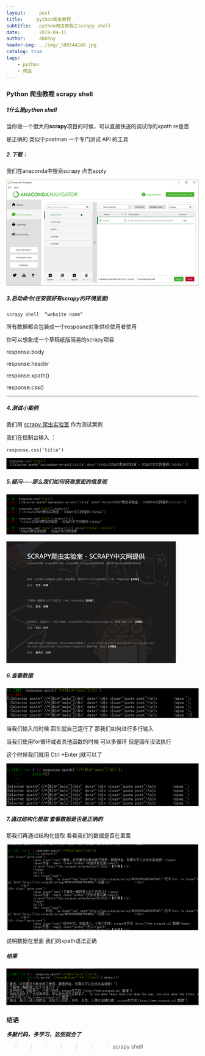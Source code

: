 ```yaml
---
layout:     post
title:     python爬虫教程
subtitle:   python爬虫教程之scrapy shell
date:       2019-04-11
author:     abhhay
header-img: ../img/_500144148.jpg
catalog: true
tags:
    - python
    - 爬虫
---
```



### Python 爬虫教程 scrapy shell

##### 1什么是python shell

​	当你做一个很大的**scrapy**项目的时候，可以直接快速的调试你的xpath re是否

是正确的  类似于postman 一个专门测试 API 的工具

##### 2.下载：

我们在anaconda中搜索scrapy  点击apply

![](/img/scrapy01.png)

##### 3.启动命令(在安装好有scrapy的环境里面)

`scrapy shell  “website name”`

所有数据都会包装成一个resposne对象供给使用者使用

你可以想象成一个草稿纸版简易的scrapy项目

response.body

response.header

response.xpath()

response.css()

----

##### 4.测试小案例

我们用 [scrapy 爬虫实验室](http://lab.scrapyd.cn) 作为测试案例

我们在控制台输入 ：

`response.css('title')`

![](../img/scrapy02.png)

##### 5.疑问----那么我们如何获取里面的信息呢

![](../img/scrapy03.png)

![](../img/scrapy04.png)

##### 6.查看数据

![](../img/scrapy05.png)

当我们输入的时候  回车就自己运行了 那我们如何进行多行输入

当我们使用for循环或者其他函数的时候  可以多循环 但是回车没法执行

这个时候我们就用 Ctri +Enter j就可以了

![](../img/scrapy06.png)

#####  7.通过结构化提取 查看数据是否是正确的

那我们再通过结构化提取 看看我们的数据是否在里面

![](../img/scrapy07.png)

说明数据在里面 我们的xpath语法正确

##### 结果

![](../img/scrapy08.png)

### 结语

***多敲代码，多学习，这些就会了***
>>>>>>> scrapy shell
